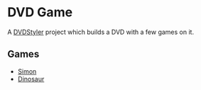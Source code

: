# DVD Game
A [DVDStyler](https://www.dvdstyler.org/en/) project which builds a DVD with a few games on it.
## Games
* [Simon](https://en.wikipedia.org/wiki/Simon_(game))
* [Dinosaur](https://en.wikipedia.org/wiki/Dinosaur_Game)

